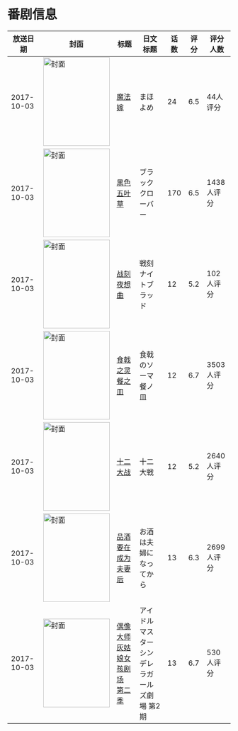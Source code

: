 # 番剧信息

|放送日期|封面|标题|日文标题|话数|评分|评分人数|
|---|---|---|---|---|---|---|
|2017-10-03|<img src="https://lain.bgm.tv/pic/cover/c/b6/37/226497_1zQQA.jpg" alt="封面" style="width:150px;height:200px;object-fit:cover;">|[魔法嫁](https://bangumi.tv/subject/226497)|まほよめ|24|6.5|44人评分|
|2017-10-03|<img src="https://lain.bgm.tv/pic/cover/c/e5/a5/202880_f45cZ.jpg" alt="封面" style="width:150px;height:200px;object-fit:cover;">|[黑色五叶草](https://bangumi.tv/subject/202880)|ブラッククローバー|170|6.5|1438人评分|
|2017-10-03|<img src="https://lain.bgm.tv/pic/cover/c/dc/74/211994_EgmFF.jpg" alt="封面" style="width:150px;height:200px;object-fit:cover;">|[战刻夜想曲](https://bangumi.tv/subject/211994)|戦刻ナイトブラッド|12|5.2|102人评分|
|2017-10-03|<img src="https://lain.bgm.tv/pic/cover/c/c7/f9/217632_wrjSL.jpg" alt="封面" style="width:150px;height:200px;object-fit:cover;">|[食戟之灵 餐之皿](https://bangumi.tv/subject/217632)|食戟のソーマ 餐ノ皿|12|6.7|3503人评分|
|2017-10-03|<img src="https://lain.bgm.tv/pic/cover/c/d1/56/211059_i00j0.jpg" alt="封面" style="width:150px;height:200px;object-fit:cover;">|[十二大战](https://bangumi.tv/subject/211059)|十二大戦|12|5.2|2640人评分|
|2017-10-03|<img src="https://lain.bgm.tv/pic/cover/c/03/37/214167_5w9LX.jpg" alt="封面" style="width:150px;height:200px;object-fit:cover;">|[品酒要在成为夫妻后](https://bangumi.tv/subject/214167)|お酒は夫婦になってから|13|6.3|2699人评分|
|2017-10-03|<img src="https://lain.bgm.tv/pic/cover/c/29/2f/219483_lM7l4.jpg" alt="封面" style="width:150px;height:200px;object-fit:cover;">|[偶像大师 灰姑娘女孩剧场 第二季](https://bangumi.tv/subject/219483)|アイドルマスター シンデレラガールズ劇場 第2期|13|6.7|530人评分|
